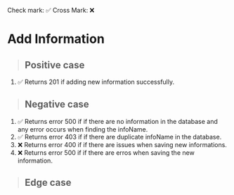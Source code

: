 Check mark: ✅
Cross Mark: ❌

# Add Information

> ## Positive case
1. ✅ Returns 201 if adding new information successfully.

> ## Negative case
1. ✅ Returns error 500 if if there are no information in the database and any error occurs when finding the infoName.
2. ✅ Returns error 403 if if there are duplicate infoName in the database.
3. ❌ Returns error 400 if if there are issues when saving new informations.
4. ❌ Returns error 500 if if there are erros when saving the new information.

> ## Edge case